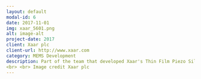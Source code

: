 ```yaml
---
layout: default
modal-id: 6
date: 2017-11-01
img: xaar_5601.png
alt: image-alt
project-date: 2017
client: Xaar plc
client-url: http://www.xaar.com
category: MEMS Development
description: Part of the team that developed Xaar's Thin Film Piezo Silicon MEMS technology. 
<br> <br> Image credit Xaar plc
---
```


